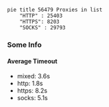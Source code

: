
```mermaid
pie title 56479 Proxies in list
    "HTTP" : 25403
    "HTTPS": 8203
    "SOCKS" : 29793
```

### Some Info
#### Average Timeout

- mixed: 3.6s
- http: 1.8s
- https: 8.2s
- socks: 5.1s